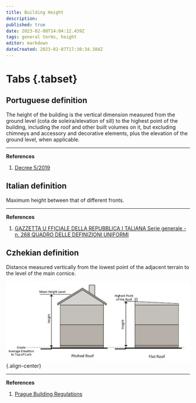 ```yaml
---
title: Building Height
description: 
published: true
date: 2023-02-08T14:04:12.439Z
tags: general terms, height
editor: markdown
dateCreated: 2023-02-07T17:30:34.384Z
---
```


# Tabs {.tabset}
## Portuguese definition

The height of the building is the vertical dimension measured from the ground level (cota de soleira/elevation of sill) to the highest point of the building, including the roof and other built volumes on it, but excluding chimneys and accessory and decorative elements, plus the elevation of the ground level, when applicable.

---
**References**
1. [Decree 5/2019](https://dre.pt/dre/detalhe/decreto-regulamentar/5-2019-125009062)

## Italian definition

Maximum height between that of different fronts.

---
**References**
1. [GAZZETTA U FFICIALE DELLA REPUBBLICA I TALIANA Serie generale - n. 268 QUADRO DELLE DEFINIZIONI UNIFORMI](https://www.gazzettaufficiale.it/do/atto/serie_generale/caricaPdf?cdimg=16A0800300200010110001&dgu=2016-11-16&art.dataPubblicazioneGazzetta=2016-11-16&art.codiceRedazionale=16A08003&art.num=1&art.tiposerie=SG)

## Czhekian definition

Distance measured vertically from the lowest point of the adjacent terrain to the level of the main cornice.

![building_heights_2.jpg](/building_heights_2.jpg "Building height"){.align-center}

---
**References**
1. [Prague Building Regulations](http://en.iprpraha.cz/uploads/assets/en/PDF%20uploads/PraugeBuilidingRegulations_english_1.pdf)




